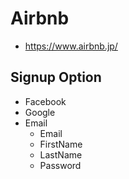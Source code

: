 # Airbnb

- https://www.airbnb.jp/

## Signup Option
- Facebook
- Google
- Email
  - Email
  - FirstName
  - LastName
  - Password
